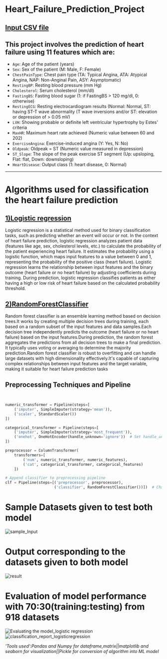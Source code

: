# Heart_Failure_Prediction_Project

## [Input CSV file](heart_.csv)

This project involves the prediction of heart failure using 11 features which are:
------------------------------------------------------------------------------
- `Age`: Age of the patient (years)
- `Sex`: Sex of the patient (M: Male, F: Female)
- `ChestPainType`: Chest pain type (TA: Typical Angina, ATA: Atypical Angina, NAP: Non-Anginal Pain, ASY: Asymptomatic)
- `RestingBP`: Resting blood pressure (mm Hg)
- `Cholesterol`: Serum cholesterol (mm/dl)
- `FastingBS`: Fasting blood sugar (1: if FastingBS > 120 mg/dl, 0: otherwise)
- `RestingECG`: Resting electrocardiogram results (Normal: Normal, ST: having ST-T wave abnormality (T wave inversions and/or ST: elevation or depression of > 0.05 mV)
- `LVH`: Showing probable or definite left ventricular hypertrophy by Estes' criteria
- `MaxHR`: Maximum heart rate achieved (Numeric value between 60 and 202)
- `ExerciseAngina`: Exercise-induced angina (Y: Yes, N: No)
- `Oldpeak`: Oldpeak = ST (Numeric value measured in depression)
- `ST_Slope`: The slope of the peak exercise ST segment (Up: upsloping, Flat: flat, Down: downsloping)
- `HeartDisease`: Output class (1: heart disease, 0: Normal)

-------------------------------------------------------------------------------

# Algorithms used for classification the heart failure prediction
## [1)Logistic regression](https://github.com/NANDHAKUMAR-PERIYANNAN/Heart_Failure_Prediction_Project/blob/main/Logisticregression_model.ipynb)
Logistic regression is a statistical method used for binary classification tasks, such as predicting whether an event will occur or not.
In the context of heart failure prediction, logistic regression analyzes patient data (features like age, sex, cholesterol levels, etc.) to calculate the probability of the patient experiencing heart failure.
It estimates the probability using a logistic function, which maps input features to a value between 0 and 1, representing the probability of the positive class (heart failure).
Logistic regression learns the relationship between input features and the binary outcome (heart failure or no heart failure) by adjusting coefficients during training.
During prediction, logistic regression classifies patients as either having a high or low risk of heart failure based on the calculated probability threshold.

## [2)RandomForestClassifier](Randomforestclassifier_model.ipynb)
Random forest classifier is an ensemble learning method based on decision trees.It works by creating multiple decision trees during training, each based on a random subset of the input features and data samples.Each decision tree independently predicts the outcome (heart failure or no heart failure) based on the input features.During prediction, the random forest aggregates the predictions from all decision trees to make a final prediction. It typically uses voting or averaging to determine the majority prediction.Random forest classifier is robust to overfitting and can handle large datasets with high dimensionality effectively.It's capable of capturing complex relationships between input features and the target variable, making it suitable for heart failure prediction tasks
## Preprocessing Techniques and Pipeline
```python


numeric_transformer = Pipeline(steps=[
    ('imputer', SimpleImputer(strategy='mean')),
    ('scaler', StandardScaler())
])

categorical_transformer = Pipeline(steps=[
    ('imputer', SimpleImputer(strategy='most_frequent')),
    ('onehot', OneHotEncoder(handle_unknown='ignore'))  # Set handle_unknown='ignore'
])

preprocessor = ColumnTransformer(
    transformers=[
        ('num', numeric_transformer, numeric_features),
        ('cat', categorical_transformer, categorical_features)
    ])

# Append classifier to preprocessing pipeline
clf = Pipeline(steps=[('preprocessor', preprocessor),
                      ('classifier', RandomForestClassifier())])  # Change to RandomForestClassifier
```


# Sample Datasets given to test both model
![sample_Input](https://github.com/NANDHAKUMAR-PERIYANNAN/Heart_Failure_Prediction_Project/assets/93268682/f8905806-89e6-4a1a-b054-fc057d452918)

# Output corresponding to the datasets given to both model
![result](https://github.com/NANDHAKUMAR-PERIYANNAN/Heart_Failure_Prediction_Project/assets/93268682/87a658d7-f16a-4bf4-8adf-9b2b7cf5a399)

# Evaluation of model performance with 70:30(training:testing) from 918 datasets
![Evaluating the model_logistic regression](https://github.com/NANDHAKUMAR-PERIYANNAN/Heart_Failure_Prediction_Project/assets/93268682/bb444900-268c-4c34-9a3a-fd3dfc67e753)
![classification_report_logisticregression](https://github.com/NANDHAKUMAR-PERIYANNAN/Heart_Failure_Prediction_Project/assets/93268682/f7eff60f-bb04-43cd-94c6-272765fa2134)

_'Tools used'_:_Pandas and Numpy for dataframe,matrix||matplotlib and seaborn for visualization||Pickle for conversion of algorithm into ML model_

